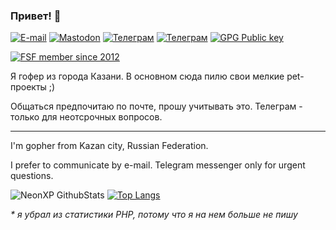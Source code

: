 ### Привет! 👋  
  [![E-mail](https://img.shields.io/endpoint?style=for-the-badge&url=https%3A%2F%2Fgist.githubusercontent.com%2Fneonxp%2F3d67672c7e09f39418a7d6cf193454fb%2Fraw%2F5cd27becbc6bee8bf62c62b5a17236b92fec9afc%2Fmail.json)](mailto:a.kiryukhin@member.fsf.org)
  [![Mastodon](https://img.shields.io/endpoint?style=for-the-badge&url=https%3A%2F%2Fgist.githubusercontent.com/neonxp/3d67672c7e09f39418a7d6cf193454fb/raw/6ebddb41ccfa6e4802be935effabf93a225272d6/mastodon.json)](https://ru.social/@neonxp)
  [![Телеграм](https://img.shields.io/endpoint?style=for-the-badge&url=https%3A%2F%2Fgist.githubusercontent.com%2Fneonxp%2F3d67672c7e09f39418a7d6cf193454fb%2Fraw%2F04f197a8ccd2632a15dc9b5c0e953351d42c3502%2Ftg2.json)](https://t.me/neonxp)
  [![Телеграм](https://img.shields.io/endpoint?style=for-the-badge&url=https%3A%2F%2Fgist.githubusercontent.com%2Fneonxp%2F3d67672c7e09f39418a7d6cf193454fb%2Fraw%2F04f197a8ccd2632a15dc9b5c0e953351d42c3502%2Ftg1.json)](https://t.me/AlexBite)
  [![GPG Public key](https://img.shields.io/endpoint?style=for-the-badge&url=https%3A%2F%2Fgist.githubusercontent.com%2Fneonxp%2F3d67672c7e09f39418a7d6cf193454fb%2Fraw%2Fad2862cbf93664b58e418c90dda37fa76bb630c4%2Fgpg.json)](https://keys.openpgp.org/search?q=a.kiryukhin%40mail.ru)

[![FSF member since 2012](https://static.fsf.org/nosvn/associate/crm/347449.png)](https://fsf.org/)

Я гофер из города Казани. В основном сюда пилю свои мелкие pet-проекты ;)

Общаться предпочитаю по почте, прошу учитывать это. Телеграм - только для неотсрочных вопросов.

---

I'm gopher from Kazan city, Russian Federation.

I prefer to communicate by e-mail. Telegram messenger only for urgent questions.

![NeonXP GithubStats](https://github-readme-stats.vercel.app/api?username=neonxp&show_icons=true&theme=tokyonight&locale=ru&custom_title=Статы&card_width=494)
[![Top Langs](https://github-readme-stats.vercel.app/api/top-langs/?username=neonxp&theme=tokyonight&locale=ru&hide=php&card_width=494&langs_count=4)](https://github.com/anuraghazra/github-readme-stats)

_* я убрал из статистики PHP, потому что я на нем больше не пишу_
